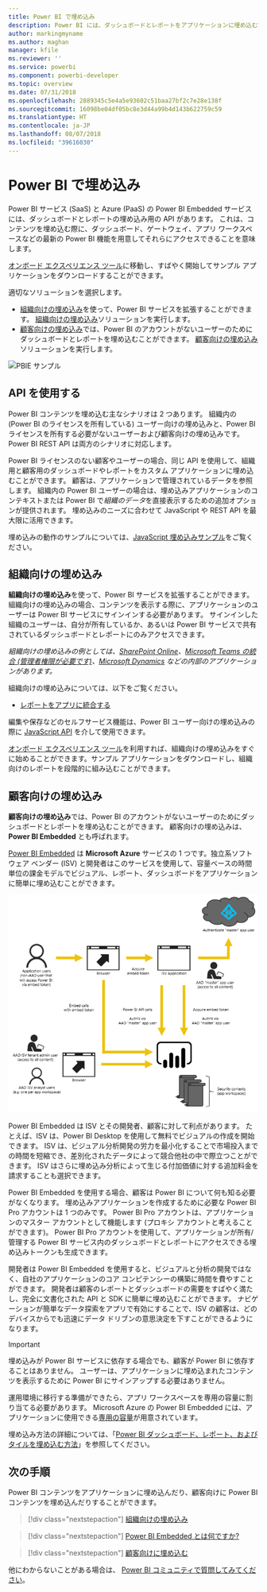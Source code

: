 ```yaml
---
title: Power BI で埋め込み
description: Power BI には、ダッシュボードとレポートをアプリケーションに埋め込むための API があります。
author: markingmyname
ms.author: maghan
manager: kfile
ms.reviewer: ''
ms.service: powerbi
ms.component: powerbi-developer
ms.topic: overview
ms.date: 07/31/2018
ms.openlocfilehash: 2889345c5e4a5e93602c51baa27bf2c7e28e138f
ms.sourcegitcommit: 16098be04df05bc8e3d44a99b4d143b622759c59
ms.translationtype: HT
ms.contentlocale: ja-JP
ms.lasthandoff: 08/07/2018
ms.locfileid: "39616030"
---
```

# <a name="embedding-with-power-bi"></a>Power BI で埋め込み

Power BI サービス (SaaS) と Azure (PaaS) の Power BI Embedded サービスには、ダッシュボードとレポートの埋め込み用の API があります。 これは、コンテンツを埋め込む際に、ダッシュボード、ゲートウェイ、アプリ ワークスペースなどの最新の Power BI 機能を用意してそれらにアクセスできることを意味します。

[オンボード エクスペリエンス ツール](https://aka.ms/embedsetup)に移動し、すばやく開始してサンプル アプリケーションをダウンロードすることができます。

適切なソリューションを選択します。

* [組織向けの埋め込み](embedding.md#embedding-for-your-organization)を使って、Power BI サービスを拡張することができます。 [組織向けの埋め込み](https://aka.ms/embedsetup/UserOwnsData)ソリューションを実行します。
* [顧客向けの埋め込み](embedding.md#embedding-for-your-customers)では、Power BI のアカウントがないユーザーのためにダッシュボードとレポートを埋め込むことができます。 [顧客向けの埋め込み](https://aka.ms/embedsetup/AppOwnsData)ソリューションを実行します。

![PBIE サンプル](media/what-can-you-do/what-can-you-do-02.png)

## <a name="using-apis"></a>API を使用する

Power BI コンテンツを埋め込む主なシナリオは 2 つあります。  組織内の (Power BI のライセンスを所有している) ユーザー向けの埋め込みと、Power BI ライセンスを所有する必要がないユーザーおよび顧客向けの埋め込みです。 Power BI REST API は両方のシナリオに対応します。

Power BI ライセンスのない顧客やユーザーの場合、同じ API を使用して、組織用と顧客用のダッシュボードやレポートをカスタム アプリケーションに埋め込むことができます。 顧客は、アプリケーションで管理されているデータを参照します。 組織内の Power BI ユーザーの場合は、埋め込みアプリケーションのコンテキストまたは Power BI で*組織のデータ*を直接表示するための追加オプションが提供されます。 埋め込みのニーズに合わせて JavaScript や REST API を最大限に活用できます。

埋め込みの動作のサンプルについては、[JavaScript 埋め込みサンプル](https://microsoft.github.io/PowerBI-JavaScript/demo/)をご覧ください。

## <a name="embedding-for-your-organization"></a>組織向けの埋め込み

**組織向けの埋め込み**を使って、Power BI サービスを拡張することができます。 組織向けの埋め込みの場合、コンテンツを表示する際に、アプリケーションのユーザーは Power BI サービスにサインインする必要があります。 サインインした組織のユーザーは、自分が所有しているか、あるいは Power BI サービスで共有されているダッシュボードとレポートにのみアクセスできます。

*組織向けの埋め込みの例としては、[SharePoint Online](https://powerbi.microsoft.com/blog/integrate-power-bi-reports-in-sharepoint-online/)、[Microsoft Teams の統合 (管理者権限が必要です)](https://powerbi.microsoft.com/blog/power-bi-teams-up-with-microsoft-teams/)、[Microsoft Dynamics](https://docs.microsoft.com/dynamics365/customer-engagement/basics/add-edit-power-bi-visualizations-dashboard) などの内部のアプリケーションがあります。*

組織向けの埋め込みについては、以下をご覧ください。

* [レポートをアプリに統合する](embed-sample-for-your-organization.md)

編集や保存などのセルフサービス機能は、Power BI ユーザー向けの埋め込みの際に [JavaScript API](https://github.com/Microsoft/PowerBI-JavaScript) を介して使用できます。

[オンボード エクスペリエンス ツール](https://aka.ms/embedsetup/UserOwnsData)を利用すれば、組織向けの埋め込みをすぐに始めることができます。サンプル アプリケーションをダウンロードし、組織向けのレポートを段階的に組み込むことができます。

## <a name="embedding-for-your-customers"></a>顧客向けの埋め込み

**顧客向けの埋め込み**では、Power BI のアカウントがないユーザーのためにダッシュボードとレポートを埋め込むことができます。 顧客向けの埋め込みは、**Power BI Embedded** とも呼ばれます。

[Power BI Embedded](azure-pbie-what-is-power-bi-embedded.md) は **Microsoft Azure** サービスの 1 つです。独立系ソフトウェア ベンダー (ISV) と開発者はこのサービスを使用して、容量ベースの時間単位の課金モデルでビジュアル、レポート、ダッシュボードをアプリケーションに簡単に埋め込むことができます。

![顧客向けの埋め込みの埋め込みフロー](media/embedding/powerbi-embed-flow.png)

Power BI Embedded は ISV とその開発者、顧客に対して利点があります。 たとえば、ISV は、Power BI Desktop を使用して無料でビジュアルの作成を開始できます。 ISV は、ビジュアル分析開発の労力を最小化することで市場投入までの時間を短縮でき、差別化されたデータによって競合他社の中で際立つことができます。 ISV はさらに埋め込み分析によって生じる付加価値に対する追加料金を請求することも選択できます。

Power BI Embedded を使用する場合、顧客は Power BI について何も知る必要がなくなります。 埋め込みアプリケーションを作成するために必要な Power BI Pro アカウントは 1 つのみです。 Power BI Pro アカウントは、アプリケーションのマスター アカウントとして機能します (プロキシ アカウントと考えることができます)。 Power BI Pro アカウントを使用して、アプリケーションが所有/管理する Power BI サービス内のダッシュボードとレポートにアクセスできる埋め込みトークンも生成できます。

開発者は Power BI Embedded を使用すると、ビジュアルと分析の開発ではなく、自社のアプリケーションのコア コンピテンシーの構築に時間を費やすことができます。 開発者は顧客のレポートとダッシュボードの需要をすばやく満たし、完全に文書化された API と SDK に簡単に埋め込むことができます。 ナビゲーションが簡単なデータ探索をアプリで有効にすることで、ISV の顧客は、どのデバイスからでも迅速にデータ ドリブンの意思決定を下すことができるようになります。

> [!IMPORTANT]
> 埋め込みが Power BI サービスに依存する場合でも、顧客が Power BI に依存することはありません。 ユーザーは、アプリケーションに埋め込まれたコンテンツを表示するために Power BI にサインアップする必要はありません。

運用環境に移行する準備ができたら、アプリ ワークスペースを専用の容量に割り当てる必要があります。 Microsoft Azure の Power BI Embedded には、アプリケーションに使用できる[専用の容量](azure-pbie-create-capacity.md)が用意されています。

埋め込み方法の詳細については、「[Power BI ダッシュボード、レポート、およびタイルを埋め込む方法](embed-sample-for-customers.md)」を参照してください。

## <a name="next-steps"></a>次の手順

Power BI コンテンツをアプリケーションに埋め込んだり、顧客向けに Power BI コンテンツを埋め込んだりすることができます。

> [!div class="nextstepaction"]
> [組織向けの埋め込み](embed-sample-for-your-organization.md)

> [!div class="nextstepaction"]
> [Power BI Embedded とは何ですか?](azure-pbie-what-is-power-bi-embedded.md)

> [!div class="nextstepaction"]
>[顧客向けに埋め込む](embed-sample-for-customers.md)

他にわからないことがある場合は、 [Power BI コミュニティで質問してみてください](http://community.powerbi.com/)。